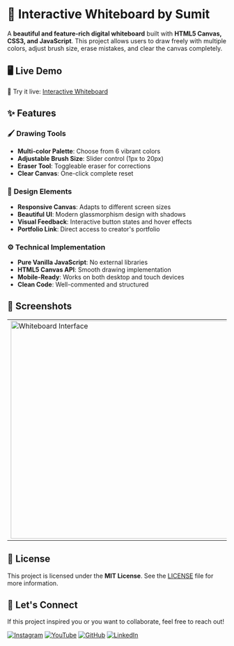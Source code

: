 # 🎨 Interactive Whiteboard by Sumit

A **beautiful and feature-rich digital whiteboard** built with **HTML5 Canvas, CSS3, and JavaScript**. This project allows users to draw freely with multiple colors, adjust brush size, erase mistakes, and clear the canvas completely.

## 🖥️ Live Demo

🔗 Try it live: [Interactive Whiteboard](https://innovativesumit.github.io/TAP-BABY-GAME/)

## ✨ Features

### 🖌️ **Drawing Tools**
- **Multi-color Palette**: Choose from 6 vibrant colors
- **Adjustable Brush Size**: Slider control (1px to 20px)
- **Eraser Tool**: Toggleable eraser for corrections
- **Clear Canvas**: One-click complete reset

### 🎨 **Design Elements**
- **Responsive Canvas**: Adapts to different screen sizes
- **Beautiful UI**: Modern glassmorphism design with shadows
- **Visual Feedback**: Interactive button states and hover effects
- **Portfolio Link**: Direct access to creator's portfolio

### ⚙️ **Technical Implementation**
- **Pure Vanilla JavaScript**: No external libraries
- **HTML5 Canvas API**: Smooth drawing implementation
- **Mobile-Ready**: Works on both desktop and touch devices
- **Clean Code**: Well-commented and structured

## 📸 Screenshots

<table>
  <tr>
    <td><img src="https://github.com/user-attachments/assets/1fb2e270-1df1-4ef0-80e8-5e781d6f744a" alt="Whiteboard Interface" width="500" /></td>
    <td><img src="https://github.com/user-attachments/assets/9a4627b1-2a9a-4500-94e2-ee7a7104c0e7" alt="Drawing Example" width="500" /></td>
  </tr>
</table>

## 📜 License

This project is licensed under the **MIT License**. See the [LICENSE](LICENSE) file for more information.

## 🌟 Let's Connect

If this project inspired you or you want to collaborate, feel free to reach out!

[![Instagram](https://img.icons8.com/fluency/48/instagram-new.png)](https://www.instagram.com/sumittech_360)
[![YouTube](https://img.icons8.com/fluency/48/youtube-play.png)](https://youtube.com/channel/UCiPxbNaC7dloVut6Jc5xHIQ)
[![GitHub](https://img.icons8.com/fluency/48/github.png)](https://github.com/InnovativeSumit)
[![LinkedIn](https://img.icons8.com/fluency/48/linkedin.png)](https://www.linkedin.com/in/sumit-pal-40511a339)
